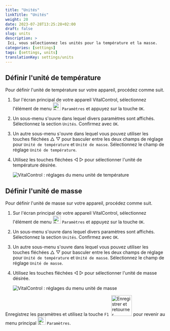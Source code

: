 ```yaml
---
title: "Unités"
linkTitle: "Unités"
weight: 20
date: 2023-07-28T13:25:28+02:00
draft: false
slug: units
description: >
 Ici, vous sélectionnez les unités pour la température et la masse.
categories: [settings]
tags: [settings, units]
translationKey: settings/units
---
```

## Définir l'unité de température

Pour définir l'unité de température sur votre appareil, procédez comme suit.

1. Sur l'écran principal de votre appareil VitalControl, sélectionnez l'élément de menu <img src="/icons/gear.svg" width="25" align="bottom" alt="Paramètres" /> `Paramètres` et appuyez sur la touche `OK`.

2. Un sous-menu s'ouvre dans lequel divers paramètres sont affichés. Sélectionnez la section `Unités`. Confirmez avec `OK`.

3. Un autre sous-menu s'ouvre dans lequel vous pouvez utiliser les touches fléchées △ ▽ pour basculer entre les deux champs de réglage pour `Unité de température` et `Unité de masse`. Sélectionnez le champ de réglage `Unité de température`.

4. Utilisez les touches fléchées ◁ ▷ pour sélectionner l'unité de température désirée.

    ![VitalControl : réglages du menu unité de température](../images/temperature.png "Unité de température")

## Définir l'unité de masse

Pour définir l'unité de masse sur votre appareil, procédez comme suit.

1. Sur l'écran principal de votre appareil VitalControl, sélectionnez l'élément de menu <img src="/icons/gear.svg" width="25" align="bottom" alt="Paramètres" /> `Paramètres` et appuyez sur la touche `OK`.

2. Un sous-menu s'ouvre dans lequel divers paramètres sont affichés. Sélectionnez la section `Unités`. Confirmez avec `OK`.

3. Un autre sous-menu s'ouvre dans lequel vous pouvez utiliser les touches fléchées △ ▽ pour basculer entre les deux champs de réglage pour `Unité de température` et `Unité de masse`. Sélectionnez le champ de réglage `Unité de masse`.

4. Utilisez les touches fléchées ◁ ▷ pour sélectionner l'unité de masse désirée.

    ![VitalControl : réglages du menu unité de masse](../images/mass.png "Unité de masse")

Enregistrez les paramètres et utilisez la touche `F1` &nbsp;<img src="/icons/footer/save_exit.svg" width="65" align="bottom" alt="Enregistrer et retourner" /> pour revenir au menu principal <img src="/icons/gear.svg" width="25" align="bottom" alt="Paramètres" /> `Paramètres`.

